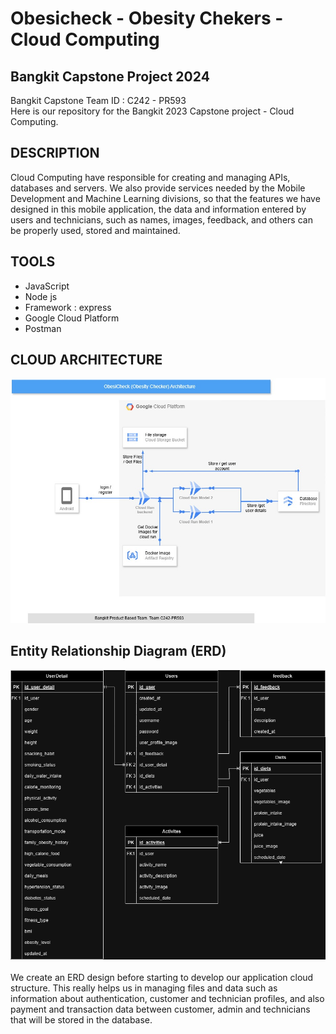 # Obesicheck - Obesity Chekers - Cloud Computing
## Bangkit Capstone Project 2024

Bangkit Capstone Team ID : C242 - PR593 <br>
Here is our repository for the Bangkit 2023 Capstone project - Cloud Computing.

## DESCRIPTION
Cloud Computing have responsible for creating and managing APIs, databases and servers. We also provide services needed by the Mobile Development and Machine Learning divisions, so that the features we have designed in this mobile application, the data and information entered by users and technicians, such as names, images, feedback, and others can be properly used, stored and maintained.

## TOOLS
- JavaScript
- Node js
- Framework : express
- Google Cloud Platform
- Postman


## CLOUD ARCHITECTURE
![OsicheckCloudArchitecture](https://github.com/adrielgian99/Bangkit-Capstone-C242-PR593/blob/b936fe0b18f337f859c5d695fb800e414844927e/assets/Obesicheck%20cloud%20architecture.jpg)

## Entity Relationship Diagram (ERD)
![Entity Relationship Diagram (ERD)](https://github.com/adrielgian99/Bangkit-Capstone-C242-PR593/blob/9811bb7d625ca01569f3786c70ad43cf7fd95a5d/assets/Obesicheck%20ERD-Page-1.drawio.png)
<br>
<br>
We create an ERD design before starting to develop our application cloud structure. This really helps us in managing files and data such as information about authentication, customer and technician profiles, and also payment and transaction data between customer, admin and technicians that will be stored in the database.
